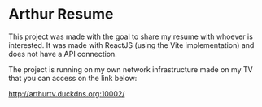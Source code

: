 # Arthur Resume

This project was made with the goal to share my resume with whoever is interested.
It was made with ReactJS (using the Vite implementation) and does not have a API connection.

The project is running on my own network infrastructure made on my TV that you can access on the link below:

http://arthurtv.duckdns.org:10002/
